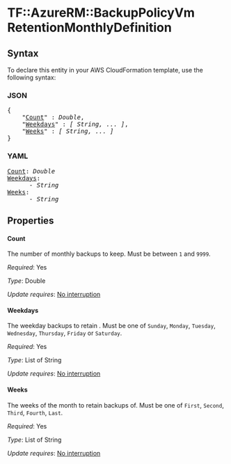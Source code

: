# TF::AzureRM::BackupPolicyVm RetentionMonthlyDefinition

## Syntax

To declare this entity in your AWS CloudFormation template, use the following syntax:

### JSON

<pre>
{
    "<a href="#count" title="Count">Count</a>" : <i>Double</i>,
    "<a href="#weekdays" title="Weekdays">Weekdays</a>" : <i>[ String, ... ]</i>,
    "<a href="#weeks" title="Weeks">Weeks</a>" : <i>[ String, ... ]</i>
}
</pre>

### YAML

<pre>
<a href="#count" title="Count">Count</a>: <i>Double</i>
<a href="#weekdays" title="Weekdays">Weekdays</a>: <i>
      - String</i>
<a href="#weeks" title="Weeks">Weeks</a>: <i>
      - String</i>
</pre>

## Properties

#### Count

The number of monthly backups to keep. Must be between `1` and `9999`.

_Required_: Yes

_Type_: Double

_Update requires_: [No interruption](https://docs.aws.amazon.com/AWSCloudFormation/latest/UserGuide/using-cfn-updating-stacks-update-behaviors.html#update-no-interrupt)

#### Weekdays

The weekday backups to retain . Must be one of `Sunday`, `Monday`, `Tuesday`, `Wednesday`, `Thursday`, `Friday` or `Saturday`.

_Required_: Yes

_Type_: List of String

_Update requires_: [No interruption](https://docs.aws.amazon.com/AWSCloudFormation/latest/UserGuide/using-cfn-updating-stacks-update-behaviors.html#update-no-interrupt)

#### Weeks

The weeks of the month to retain backups of. Must be one of `First`, `Second`, `Third`, `Fourth`, `Last`.

_Required_: Yes

_Type_: List of String

_Update requires_: [No interruption](https://docs.aws.amazon.com/AWSCloudFormation/latest/UserGuide/using-cfn-updating-stacks-update-behaviors.html#update-no-interrupt)

